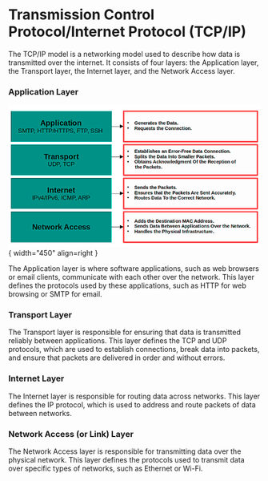 # Transmission Control Protocol/Internet Protocol (TCP/IP)

The TCP/IP model is a networking model used to describe how data is transmitted over the internet. It consists of four layers: the Application layer, the Transport layer, the Internet layer, and the Network Access layer.

### Application Layer

![TCP/IP Model](tcp.png){ width="450" align=right }

The Application layer is where software applications, such as web browsers or email clients, communicate with each other over the network. This layer defines the protocols used by these applications, such as HTTP for web browsing or SMTP for email.

### Transport Layer

The Transport layer is responsible for ensuring that data is transmitted reliably between applications. This layer defines the TCP and UDP protocols, which are used to establish connections, break data into packets, and ensure that packets are delivered in order and without errors.

### Internet Layer

The Internet layer is responsible for routing data across networks. This layer defines the IP protocol, which is used to address and route packets of data between networks.

### Network Access (or Link) Layer

The Network Access layer is responsible for transmitting data over the physical network. This layer defines the protocols used to transmit data over specific types of networks, such as Ethernet or Wi-Fi.

